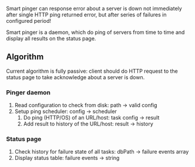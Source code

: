 Smart pinger can response error about a server is down not immediately after single HTTP ping returned error, but after series of failures in configured period!

Smart pinger is a daemon, which do ping of servers from time to time and display all results on the status page.

## Algorithm

Current algorithm is fully passive: client should do HTTP request to the status page to take acknowledge about a server is down.

### Pinger daemon

1. Read configuration to check from disk: path -> valid config
2. Setup ping scheduler: config -> scheduler
    1. Do ping (HTTP/OS) of an URL/host: task config -> result
    2. Add result to history of the URL/host: result -> history

### Status page

1. Check history for failure state of all tasks: dbPath -> failure events array
2. Display status table: failure events -> string
